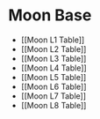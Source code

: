 # Moon Base
- [[Moon L1 Table]]
- [[Moon L2 Table]]
- [[Moon L3 Table]]
- [[Moon L4 Table]]
- [[Moon L5 Table]]
- [[Moon L6 Table]]
- [[Moon L7 Table]]
- [[Moon L8 Table]]